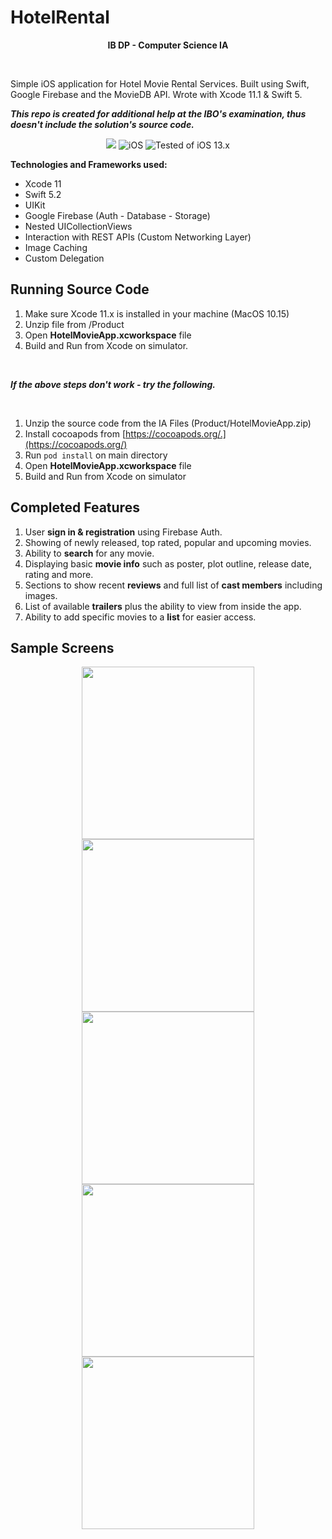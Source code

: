# HotelRental

<p align="center"><strong>IB DP - Computer Science IA</strong></p>

<br> 

Simple iOS application for Hotel Movie Rental Services. Built using Swift, Google Firebase and the MovieDB API. Wrote with Xcode 11.1 & Swift 5. 

***This repo is created for additional help at the IBO's examination, thus doesn't include the solution's source code.***


<p align="center">
    <img src="https://img.shields.io/badge/Swift-5-orange.svg" />
     <img src="https://img.shields.io/badge/platforms-iOS-brightgreen.svg?style=flat" alt="iOS" />
    <img src="https://img.shields.io/badge/Tested on-iOS 13.x-blue.svg?style=flat" alt="Tested of iOS 13.x" />
    </a>
</p>

**Technologies and Frameworks used:** 

* Xcode 11 
* Swift 5.2
* UIKit 
* Google Firebase (Auth - Database - Storage)
* Nested UICollectionViews
* Interaction with REST APIs (Custom Networking Layer)
* Image Caching 
* Custom Delegation 

## Running Source Code  

1. Make sure Xcode 11.x is installed in your machine (MacOS 10.15)
1. Unzip file from /Product 
1. Open **HotelMovieApp.xcworkspace** file 
1. Build and Run from Xcode on simulator. 

<br>

***If the above steps don't work - try the following.***

<br>

1. Unzip the source code from the IA Files (Product/HotelMovieApp.zip)
1. Install cocoapods from [https://cocoapods.org/.](https://cocoapods.org/)
1. Run `pod install` on main directory
1. Open **HotelMovieApp.xcworkspace** file 
1. Build and Run from Xcode on simulator

## Completed Features 

1. User **sign in & registration** using Firebase Auth.
1. Showing of newly released, top rated, popular and upcoming movies. 
1. Ability to **search** for any movie. 
1. Displaying basic **movie info** such as poster, plot outline, release date, rating and more. 
1. Sections to show recent **reviews** and full list of **cast members** including images. 
1. List of available **trailers** plus the ability to view from inside the app.
1. Ability to add specific movies to a **list** for easier access. 

## Sample Screens 

<p align="center">
    <img src="Screens/home-screen.png" width=276 />
    <img src="Screens/search-screen.png" width=276 />
    <img src="Screens/details-1.png" width=276 />
    <img src="Screens/details-2.png" width=276 />
    <img src="Screens/trailers-screen.png" width=276 />
</p>




